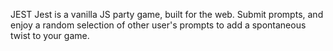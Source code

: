 JEST
Jest is a vanilla JS party game, built for the web. Submit prompts, and enjoy a random selection of other user's prompts to add a spontaneous twist to your game. 
